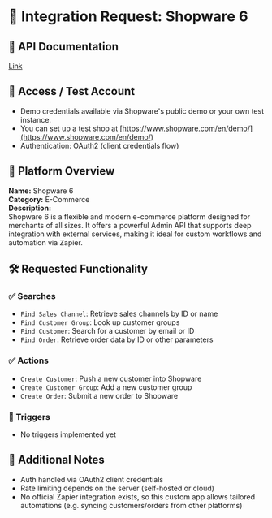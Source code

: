 # 📡 Integration Request: Shopware 6

## 🔗 API Documentation
[Link](https://shopware.stoplight.io/docs/admin-api/docs/introduction/Shopware%206%20Admin%20API.md)

## 🧪 Access / Test Account
- Demo credentials available via Shopware's public demo or your own test instance.
- You can set up a test shop at [https://www.shopware.com/en/demo/](https://www.shopware.com/en/demo/)
- Authentication: OAuth2 (client credentials flow)

## 🧩 Platform Overview
**Name:** Shopware 6  
**Category:** E-Commerce  
**Description:**  
Shopware 6 is a flexible and modern e-commerce platform designed for merchants of all sizes. It offers a powerful Admin API that supports deep integration with external services, making it ideal for custom workflows and automation via Zapier.

## 🛠️ Requested Functionality

### ✅ Searches
- `Find Sales Channel`: Retrieve sales channels by ID or name
- `Find Customer Group`: Look up customer groups
- `Find Customer`: Search for a customer by email or ID
- `Find Order`: Retrieve order data by ID or other parameters

### ✅ Actions
- `Create Customer`: Push a new customer into Shopware
- `Create Customer Group`: Add a new customer group
- `Create Order`: Submit a new order to Shopware

### 🚫 Triggers
- No triggers implemented yet

## 📌 Additional Notes
- Auth handled via OAuth2 client credentials
- Rate limiting depends on the server (self-hosted or cloud)
- No official Zapier integration exists, so this custom app allows tailored automations (e.g. syncing customers/orders from other platforms)
